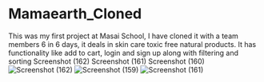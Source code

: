 # Mamaearth_Cloned
This was my first project at Masai School, I have cloned it with a team members 6 in 6 days, it deals in skin care toxic free natural products. It has functionality like add to cart, login and sign up along with filtering and sorting Screenshot (162) Screenshot (161) Screenshot (160)![Screenshot (162)](https://user-images.githubusercontent.com/95098581/165548281-eddc6896-6ddf-4c07-9bf4-c3a1e1ceccbd.png)
![Screenshot (159)](https://user-images.githubusercontent.com/95098581/165548931-c61b236a-f92b-49bc-a1a7-2d79e5192832.png)
![Screenshot (161)](https://user-images.githubusercontent.com/95098581/165548954-f450e78a-308a-4185-9523-eb156862fda4.png)
